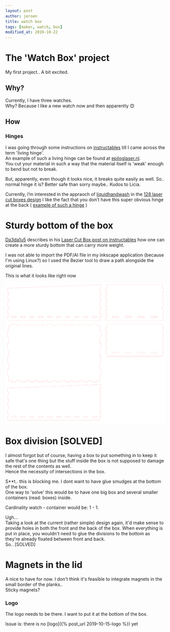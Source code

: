 ```yaml
---
layout: post
author: jeroen
title: watch box
tags: [maker, watch, box]
modified_at: 2019-10-22
---
```


# The 'Watch Box' project
My first project..
A bit excited.

## Why?
Currently, I have three watches.  
Why? Because I like a new watch now and then apparently :blush:

## How
### Hinges
I was going through some instructions on [instructables](https://www.instructables.com/) till I came across the term 'living hinge'.  
An example of such a living hinge can be found at [epiloglaser.nl](https://www.epiloglaser.nl/middelen/sample-club/living-hinge-lasersnijden.htm).  
You cut your material in such a way that the material itself is 'weak' enough to bend but not to break.

But, apparently, even though it looks nice, it breaks quite easily as well.  So.. normal hinge it is?  Better safe than sorry maybe..
Kudos to Licia.

Currently, I’m interested in the appraoch of [liquidhandwash](https://www.instructables.com/member/liquidhandwash/) in the [128 laser cut boxes design](https://www.instructables.com/id/128-laser-cut-boxes)
I like the fact that you don’t have this super obvious hinge at the back ( [example of such a hinge](https://www.instructables.com/id/Laser-Cut-Jewelry-Boxes-customizable-lids/) )

# Sturdy bottom of the box
[Da3da1u5](https://www.instructables.com/member/Da3da1u5/) describes in his [Laser Cut Box post on instructables](https://www.instructables.com/id/Laser-Cut-Box/) how one can create a more sturdy bottom that can carry more weight.

I was not able to import the PDF/AI file in my inkscape application (because I'm using Linux?) so I used the Bezier tool to draw a path alongside the original lines.

This is what it looks like right now
<div style="background-color: white;">
  <img alt="jingelski logo" src="/assets/images/watch_box.svg" />
</div>

# Box division [SOLVED]
I almost forgot but of course, having a box to put something in to keep it safe that's one thing but the stuff inside the box is not supposed to damage the rest of the contents as well.  
Hence the necessity of intersections in the box.

S**t.. this is blocking me.  I dont want to have glue smudges at the bottom of the box.  
One way to 'solve' this would be to have one big box and several smaller containers (read: boxes) inside.  

Cardinality watch - container would be: 1 - 1.


Ugh...  
Taking a look at the current (rather simple) design again, it'd make sense to provide holes in both the front and the back of the box.  When everything is put in place, you wouldn't need to glue the divisions to the bottom as they're already fixated between front and back.  
So.. [SOLVED]


# Magnets in the lid
A nice to have for now.  I don't think it's feasible to integrate magnets in the small border of the planks..  
Sticky magnets?

### Logo
The logo needs to be there.
I want to put it at the bottom of the box.

Issue is: there is no [logo]({% post_url 2019-10-15-logo %}) yet
